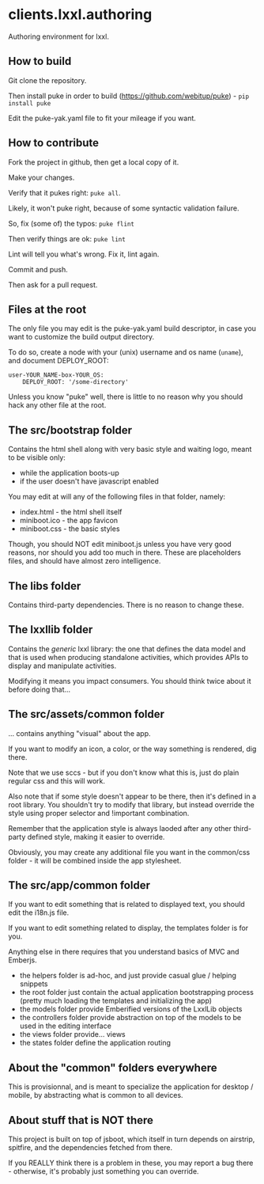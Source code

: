 clients.lxxl.authoring
======================

Authoring environment for lxxl.

How to build
----------------------

Git clone the repository.

Then install puke in order to build (https://github.com/webitup/puke) - `pip install puke`

Edit the puke-yak.yaml file to fit your mileage if you want.


How to contribute
----------------------

Fork the project in github, then get a local copy of it.

Make your changes.

Verify that it pukes right: `puke all`.

Likely, it won't puke right, because of some syntactic validation failure.

So, fix (some of) the typos: `puke flint`

Then verify things are ok: `puke lint`

Lint will tell you what's wrong. Fix it, lint again.

Commit and push.

Then ask for a pull request.


Files at the root
----------------------

The only file you may edit is the puke-yak.yaml build descriptor, in case you want to customize the build output directory.

To do so, create a node with your (unix) username and os name (`uname`), and document DEPLOY_ROOT:

```
user-YOUR_NAME-box-YOUR_OS:
    DEPLOY_ROOT: '/some-directory'
```

Unless you know "puke" well, there is little to no reason why you should hack any other file at the root.

The src/bootstrap folder
----------------------

Contains the html shell along with very basic style and waiting logo, meant to be visible only:

- while the application boots-up
- if the user doesn't have javascript enabled

You may edit at will any of the following files in that folder, namely:

- index.html - the html shell itself
- miniboot.ico - the app favicon
- miniboot.css - the basic styles

Though, you should NOT edit miniboot.js unless you have very good reasons, nor should you add too much in there.
These are placeholders files, and should have almost zero intelligence.

The libs folder
----------------------

Contains third-party dependencies. There is no reason to change these.

The lxxllib folder
----------------------

Contains the *generic* lxxl library: the one that defines the data model and that is used when producing standalone activities, which provides APIs to display and manipulate activities.

Modifying it means you impact consumers.
You should think twice about it before doing that...


The src/assets/common folder
----------------------

... contains anything "visual" about the app.

If you want to modify an icon, a color, or the way something is rendered, dig there.

Note that we use sccs - but if you don't know what this is, just do plain regular css and this will work.

Also note that if some style doesn't appear to be there, then it's defined in a root library.
You shouldn't try to modify that library, but instead override the style using proper selector and !important combination.

Remember that the application style is always laoded after any other third-party defined style, making it easier to override.

Obviously, you may create any additional file you want in the common/css folder - it will be combined inside the app stylesheet.


The src/app/common folder
----------------------

If you want to edit something that is related to displayed text, you should edit the i18n.js file.

If you want to edit something related to display, the templates folder is for you.

Anything else in there requires that you understand basics of MVC and Emberjs.

- the helpers folder is ad-hoc, and just provide casual glue / helping snippets
- the root folder just contain the actual application bootstrapping process (pretty much loading the templates and initializing the app)
- the models folder provide Emberified versions of the LxxlLib objects
- the controllers folder provide abstraction on top of the models to be used in the editing interface
- the views folder provide... views
- the states folder define the application routing


About the "common" folders everywhere
----------------------

This is provisionnal, and is meant to specialize the application for desktop / mobile, by abstracting what is common to all devices.

About stuff that is NOT there
----------------------

This project is built on top of jsboot, which itself in turn depends on airstrip, spitfire, and the dependencies fetched from there.

If you REALLY think there is a problem in these, you may report a bug there - otherwise, it's probably just something you can override.

